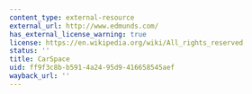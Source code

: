 ```yaml
---
content_type: external-resource
external_url: http://www.edmunds.com/
has_external_license_warning: true
license: https://en.wikipedia.org/wiki/All_rights_reserved
status: ''
title: CarSpace
uid: ff9f3c8b-b591-4a24-95d9-416658545aef
wayback_url: ''
---
```

